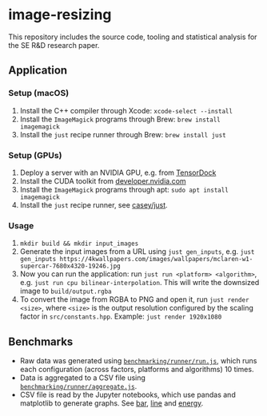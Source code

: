 # image-resizing
This repository includes the source code, tooling and statistical analysis for the SE R&D research paper.

## Application
### Setup (macOS)
1. Install the C++ compiler through Xcode: `xcode-select --install`
2. Install the `ImageMagick` programs through Brew: `brew install imagemagick`
3. Install the `just` recipe runner through Brew: `brew install just`

### Setup (GPUs)
1. Deploy a server with an NVIDIA GPU, e.g. from [TensorDock](https://www.tensordock.com/)
2. Install the CUDA toolkit from [developer.nvidia.com](https://developer.nvidia.com/cuda-downloads?target_os=Linux&target_arch=x86_64&Distribution=Ubuntu&target_version=22.04&target_type=deb_network)
3. Install the `ImageMagick` programs through apt: `sudo apt install imagemagick`
4. Install the `just` recipe runner, see [casey/just](https://github.com/casey/just?tab=readme-ov-file#linux).

### Usage
1. `mkdir build && mkdir input_images`
2. Generate the input images from a URL using `just gen_inputs`, e.g. `just gen_inputs https://4kwallpapers.com/images/wallpapers/mclaren-w1-supercar-7680x4320-19246.jpg`
3. Now you can run the application: run `just run <platform> <algorithm>`, e.g. `just run cpu bilinear-interpolation`. This will write the downsized image to `build/output.rgba`
4. To convert the image from RGBA to PNG and open it, run `just render <size>`, where `<size>` is the output resolution configured by the scaling factor in `src/constants.hpp`. Example: `just render 1920x1080`

## Benchmarks
- Raw data was generated using [`benchmarking/runner/run.js`](benchmarking/runner/run.js), which runs each configuration (across factors, platforms and algorithms) 10 times.
- Data is aggregated to a CSV file using [`benchmarking/runner/aggregate.js`](benchmarking/runner/aggregate.js).
- CSV file is read by the Jupyter notebooks, which use pandas and matplotlib to generate graphs. See [bar](benchmarking/notebooks/bar.ipynb), [line](benchmarking/notebooks/line.ipynb) and [energy](benchmarking/notebooks/energy.ipynb).